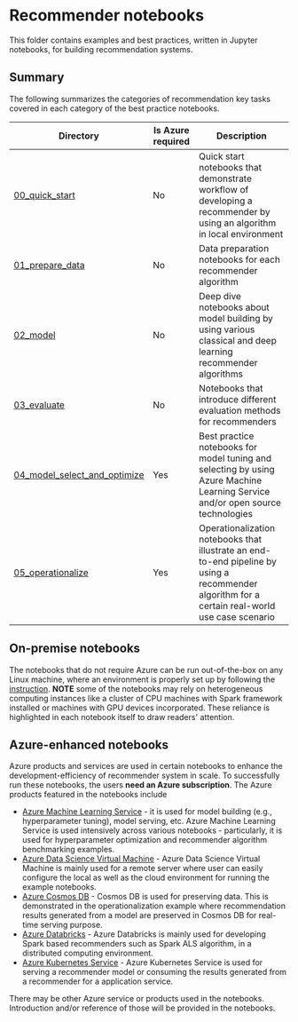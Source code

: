 # Recommender notebooks

This folder contains examples and best practices, written in Jupyter notebooks, for building recommendation systems.

## Summary

The following summarizes the categories of recommendation key tasks covered in each category of the best practice notebooks.

| Directory | Is Azure required | Description |
| --- | --- | --- |
| [00_quick_start](./00_quick_start)| No | Quick start notebooks that demonstrate workflow of developing a recommender by using an algorithm in local environment|
| [01_prepare_data](./01_prepare_data) | No | Data preparation notebooks for each recommender algorithm|
| [02_model](./02_model) | No | Deep dive notebooks about model building by using various classical and deep learning recommender algorithms|
| [03_evaluate](./03_evaluate) | No | Notebooks that introduce different evaluation methods for recommenders|
| [04_model_select_and_optimize](04_model_select_and_optimize) | Yes | Best practice notebooks for model tuning and selecting by using Azure Machine Learning Service and/or open source technologies|
| [05_operationalize](05_operationalize) | Yes | Operationalization notebooks that illustrate an end-to-end pipeline by using a recommender algorithm for a certain real-world use case scenario|

## On-premise notebooks

The notebooks that do not require Azure can be run out-of-the-box on any Linux machine, where an environment is properly
set up by following the [instruction](../SETUP.md). **NOTE** some of the notebooks may rely on heterogeneous computing instances
like a cluster of CPU machines with Spark framework installed or machines with GPU devices incorporated. These reliance is highlighted
in each notebook itself to draw readers' attention.

## Azure-enhanced notebooks

Azure products and services are used in certain notebooks to enhance the development-efficiency of recommender system in scale.
To successfully run these notebooks, the users **need an Azure subscription**.
The Azure products featured in the notebooks include

* [Azure Machine Learning Service](https://azure.microsoft.com/en-us/services/machine-learning-service/) - it is used for model building (e.g., hyperparameter tuning), model serving, etc. Azure
Machine Learning Service is used intensively across various notebooks - particularly, it is used for hyperparameter optimization
and recommender algorithm benchmarking examples.
* [Azure Data Science Virtual Machine](https://azure.microsoft.com/en-us/services/virtual-machines/data-science-virtual-machines/) - Azure Data Science Virtual Machine is mainly used for a remote server where user
can easily configure the local as well as the cloud environment for running the example notebooks.
* [Azure Cosmos DB](https://docs.microsoft.com/en-us/azure/cosmos-db/introduction) - Cosmos DB is used for preserving data. This is demonstrated in the operationalization example where
recommendation results generated from a model are preserved in Cosmos DB for real-time serving purpose.
* [Azure Databricks](https://azure.microsoft.com/en-us/services/databricks/) - Azure Databricks is mainly used for developing Spark based recommenders such as Spark ALS algorithm, in a distributed computing
environment.
* [Azure Kubernetes Service](https://azure.microsoft.com/en-us/services/kubernetes-service/) - Azure Kubernetes Service is used for serving a recommender model or consuming the results
generated from a recommender for a application service.

There may be other Azure service or products used in the notebooks. Introduction and/or reference of
those will be provided in the notebooks.

